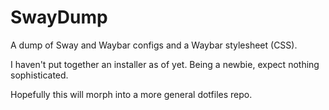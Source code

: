 # SwayDump
A dump of Sway and Waybar configs and a Waybar stylesheet (CSS).

I haven't put together an installer as of yet. Being a newbie, expect nothing sophisticated.

Hopefully this will morph into a more general dotfiles repo.

